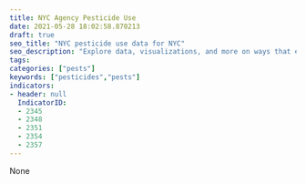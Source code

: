 ```yaml
---
title: NYC Agency Pesticide Use
date: 2021-05-28 18:02:58.870213
draft: true
seo_title: "NYC pesticide use data for NYC"
seo_description: "Explore data, visualizations, and more on ways that environments shape health in New York City's neighborhoods."
tags: 
categories: ["pests"]
keywords: ["pesticides","pests"]
indicators:
- header: null
  IndicatorID:
  - 2345
  - 2348
  - 2351
  - 2354
  - 2357
---
```


None
